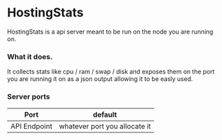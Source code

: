 # HostingStats

HostingStats is a api server meant to be run on the node you are running on.

### What it does.
It collects stats like cpu / ram / swap / disk and exposes them on the port you are running it on as a json output allowing it to be easly used.

### Server ports

| Port    | default                         |
|---------|---------------------------------|
| API Endpoint  |  whatever port you allocate it  |
